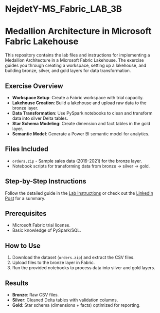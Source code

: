 # NejdetY-MS_Fabric_LAB_3B
# Medallion Architecture in Microsoft Fabric Lakehouse

This repository contains the lab files and instructions for implementing a Medallion Architecture in a Microsoft Fabric Lakehouse. The exercise guides you through creating a workspace, setting up a lakehouse, and building bronze, silver, and gold layers for data transformation.

## **Exercise Overview**
- **Workspace Setup**: Create a Fabric workspace with trial capacity.
- **Lakehouse Creation**: Build a lakehouse and upload raw data to the bronze layer.
- **Data Transformation**: Use PySpark notebooks to clean and transform data into silver Delta tables.
- **Star Schema Modeling**: Create dimension and fact tables in the gold layer.
- **Semantic Model**: Generate a Power BI semantic model for analytics.

## **Files Included**
- `orders.zip` - Sample sales data (2019-2021) for the bronze layer.
- Notebook scripts for transforming data from bronze → silver → gold.

## **Step-by-Step Instructions**
Follow the detailed guide in the [Lab Instructions](#) or check out the [LinkedIn Post](https://www.linkedin.com/posts/...) for a summary.

## **Prerequisites**
- Microsoft Fabric trial license.
- Basic knowledge of PySpark/SQL.

## **How to Use**
1. Download the dataset (`orders.zip`) and extract the CSV files.
2. Upload files to the bronze layer in Fabric.
3. Run the provided notebooks to process data into silver and gold layers.

## **Results**
- **Bronze**: Raw CSV files.
- **Silver**: Cleaned Delta tables with validation columns.
- **Gold**: Star schema (dimensions + facts) optimized for reporting.
